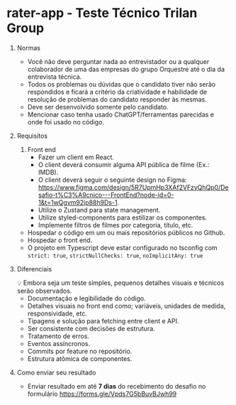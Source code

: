 # rater-app - Teste Técnico Trilan Group

1. Normas
    - Você não deve perguntar nada ao entrevistador ou a qualquer colaborador de uma das empresas do grupo Orquestre até o dia da entrevista técnica.
    - Todos os problemas ou dúvidas que o candidato tiver não serão respondidos e ficará a critério da criatividade e habilidade de resolução de problemas do candidato responder às mesmas.
    - Deve ser desenvolvido somente pelo candidato.
    - Mencionar caso tenha usado ChatGPT/ferramentas parecidas e onde foi usado no código.
2. Requisitos
    1. Front end
        - Fazer um client em React.
        - O client deverá consumir alguma API pública de filme (Ex.: IMDB).
        - O client deverá seguir o seguinte design no Figma: https://www.figma.com/design/5R7UpmHp3XAf2VFzyQhQp0/Desafio-t%C3%A9cnico---FrontEnd?node-id=0-1&t=1wQgvm92jp88h9Ds-1.
        - Utilize o Zustand para state management.
        - Utilize styled-components para estilizar os componentes.
        - Implemente filtros de filmes por categoria, título, etc.
    - Hospedar o código em um ou mais repositórios públicos no Github.
    - Hospedar o front end.
    - O projeto em Typescript deve estar configurado no tsconfig com `strict: true`, `strictNullChecks: true`, `noImplicitAny: true`
3. Diferenciais
    
    <aside>
    💡 Embora seja um teste simples, pequenos detalhes visuais e técnicos serão observados.
    
    </aside>
    
    - Documentação e legibilidade do código.
    - Detalhes visuais no front end como; variáveis, unidades de medida, responsividade, etc.
    - Tipagens e solução para fetching entre client e API.
    - Ser consistente com decisões de estrutura.
    - Tratamento de erros.
    - Eventos assíncronos.
    - Commits por feature no repositório.
    - Estrutura atômica de componentes.
4. Como enviar seu resultado
    - Enviar resultado em até **7 dias** do recebimento do desafio no formulário https://forms.gle/Vpds7G5bBuvBJwh99
